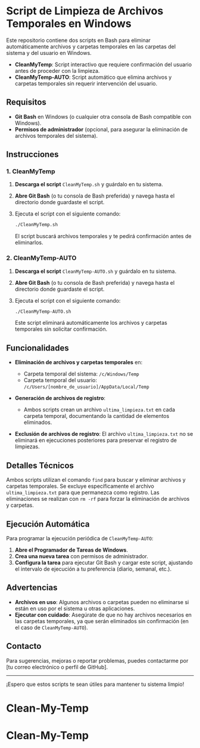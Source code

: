 # Script de Limpieza de Archivos Temporales en Windows

Este repositorio contiene dos scripts en Bash para eliminar automáticamente archivos y carpetas temporales en las carpetas del sistema y del usuario en Windows. 

- **CleanMyTemp**: Script interactivo que requiere confirmación del usuario antes de proceder con la limpieza.
- **CleanMyTemp-AUTO**: Script automático que elimina archivos y carpetas temporales sin requerir intervención del usuario.

## Requisitos

- **Git Bash** en Windows (o cualquier otra consola de Bash compatible con Windows).
- **Permisos de administrador** (opcional, para asegurar la eliminación de archivos temporales del sistema).

## Instrucciones

### 1. CleanMyTemp

1. **Descarga el script** `CleanMyTemp.sh` y guárdalo en tu sistema.
2. **Abre Git Bash** (o tu consola de Bash preferida) y navega hasta el directorio donde guardaste el script.
3. Ejecuta el script con el siguiente comando:

   ```bash
   ./CleanMyTemp.sh
   ```

   El script buscará archivos temporales y te pedirá confirmación antes de eliminarlos.

### 2. CleanMyTemp-AUTO

1. **Descarga el script** `CleanMyTemp-AUTO.sh` y guárdalo en tu sistema.
2. **Abre Git Bash** (o tu consola de Bash preferida) y navega hasta el directorio donde guardaste el script.
3. Ejecuta el script con el siguiente comando:

   ```bash
   ./CleanMyTemp-AUTO.sh
   ```

   Este script eliminará automáticamente los archivos y carpetas temporales sin solicitar confirmación.

## Funcionalidades

- **Eliminación de archivos y carpetas temporales** en:
  - Carpeta temporal del sistema: `/c/Windows/Temp`
  - Carpeta temporal del usuario: `/c/Users/[nombre_de_usuario]/AppData/Local/Temp`
  
- **Generación de archivos de registro**:
  - Ambos scripts crean un archivo `ultima_limpieza.txt` en cada carpeta temporal, documentando la cantidad de elementos eliminados.
  
- **Exclusión de archivos de registro**: El archivo `ultima_limpieza.txt` no se eliminará en ejecuciones posteriores para preservar el registro de limpiezas.

## Detalles Técnicos

Ambos scripts utilizan el comando `find` para buscar y eliminar archivos y carpetas temporales. Se excluye específicamente el archivo `ultima_limpieza.txt` para que permanezca como registro. Las eliminaciones se realizan con `rm -rf` para forzar la eliminación de archivos y carpetas.

## Ejecución Automática

Para programar la ejecución periódica de `CleanMyTemp-AUTO`:
1. **Abre el Programador de Tareas de Windows**.
2. **Crea una nueva tarea** con permisos de administrador.
3. **Configura la tarea** para ejecutar Git Bash y cargar este script, ajustando el intervalo de ejecución a tu preferencia (diario, semanal, etc.).

## Advertencias

- **Archivos en uso**: Algunos archivos o carpetas pueden no eliminarse si están en uso por el sistema u otras aplicaciones.
- **Ejecutar con cuidado**: Asegúrate de que no hay archivos necesarios en las carpetas temporales, ya que serán eliminados sin confirmación (en el caso de `CleanMyTemp-AUTO`).

## Contacto

Para sugerencias, mejoras o reportar problemas, puedes contactarme por [tu correo electrónico o perfil de GitHub].

---

¡Espero que estos scripts te sean útiles para mantener tu sistema limpio!
# Clean-My-Temp
# Clean-My-Temp

